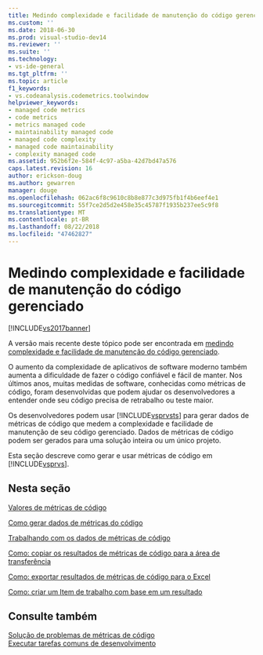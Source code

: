 ```yaml
---
title: Medindo complexidade e facilidade de manutenção do código gerenciado | Microsoft Docs
ms.custom: ''
ms.date: 2018-06-30
ms.prod: visual-studio-dev14
ms.reviewer: ''
ms.suite: ''
ms.technology:
- vs-ide-general
ms.tgt_pltfrm: ''
ms.topic: article
f1_keywords:
- vs.codeanalysis.codemetrics.toolwindow
helpviewer_keywords:
- managed code metrics
- code metrics
- metrics managed code
- maintainability managed code
- managed code complexity
- managed code maintainability
- complexity managed code
ms.assetid: 952b6f2e-584f-4c97-a5ba-42d7bd47a576
caps.latest.revision: 16
author: erickson-doug
ms.author: gewarren
manager: douge
ms.openlocfilehash: 062ac6f8c9610c8b8e877c3d975fb1f4b6eef4e1
ms.sourcegitcommit: 55f7ce2d5d2e458e35c45787f1935b237ee5c9f8
ms.translationtype: MT
ms.contentlocale: pt-BR
ms.lasthandoff: 08/22/2018
ms.locfileid: "47462827"
---
```

# <a name="measuring-complexity-and-maintainability-of-managed-code"></a>Medindo complexidade e facilidade de manutenção do código gerenciado
[!INCLUDE[vs2017banner](../includes/vs2017banner.md)]

A versão mais recente deste tópico pode ser encontrada em [medindo complexidade e facilidade de manutenção do código gerenciado](https://docs.microsoft.com/visualstudio/code-quality/measuring-complexity-and-maintainability-of-managed-code).  
  
O aumento da complexidade de aplicativos de software moderno também aumenta a dificuldade de fazer o código confiável e fácil de manter. Nos últimos anos, muitas medidas de software, conhecidas como métricas de código, foram desenvolvidas que podem ajudar os desenvolvedores a entender onde seu código precisa de retrabalho ou teste maior.  
  
 Os desenvolvedores podem usar [!INCLUDE[vsprvsts](../includes/vsprvsts-md.md)] para gerar dados de métricas de código que medem a complexidade e facilidade de manutenção de seu código gerenciado. Dados de métricas de código podem ser gerados para uma solução inteira ou um único projeto.  
  
 Esta seção descreve como gerar e usar métricas de código em [!INCLUDE[vsprvs](../includes/vsprvs-md.md)].  
  
## <a name="in-this-section"></a>Nesta seção  
 [Valores de métricas de código](../code-quality/code-metrics-values.md)  
  
 [Como gerar dados de métricas do código](../code-quality/how-to-generate-code-metrics-data.md)  
  
 [Trabalhando com os dados de métricas de código](../code-quality/working-with-code-metrics-data.md)  
  
 [Como: copiar os resultados de métricas de código para a área de transferência](http://msdn.microsoft.com/en-us/bce8fa29-e39c-4855-aab9-8346257657c5)  
  
 [Como: exportar resultados de métricas de código para o Excel](http://msdn.microsoft.com/en-us/affc08f3-24e5-446d-9076-bf517663e582)  
  
 [Como: criar um Item de trabalho com base em um resultado](http://msdn.microsoft.com/en-us/9016393b-b5a3-4d6b-ab6d-f80bafafc0da)  
  
## <a name="see-also"></a>Consulte também  
 [Solução de problemas de métricas de código](../code-quality/troubleshooting-code-metrics-issues.md)   
 [Executar tarefas comuns de desenvolvimento](http://msdn.microsoft.com/en-us/4cd9702a-1e21-4f2d-8e86-e1be4bc74f0b)



